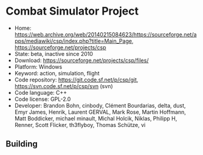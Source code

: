 # Combat Simulator Project

- Home: https://web.archive.org/web/20140215084623/https://sourceforge.net/apps/mediawiki/csp/index.php?title=Main_Page, https://sourceforge.net/projects/csp
- State: beta, inactive since 2010
- Download: https://sourceforge.net/projects/csp/files/
- Platform: Windows
- Keyword: action, simulation, flight
- Code repository: https://git.code.sf.net/p/csp/git, https://svn.code.sf.net/p/csp/svn (svn)
- Code language: C++
- Code license: GPL-2.0
- Developer: Brandon Bohn, cinbody, Clément Bourdarias, delta, dust, Emyr James, Henrik, Laurent GERVAL, Mark Rose, Martin Hoffmann, Matt Boddicker, michael minault, Michal Holcik, Niklas, Philipp H, Renner, Scott Flicker, th3flyboy, Thomas Schütze, vi

## Building
